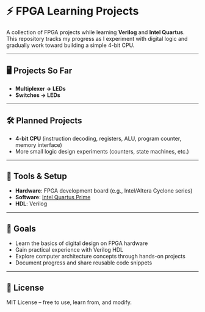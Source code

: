 # ⚡ FPGA Learning Projects

A collection of FPGA projects while learning **Verilog** and **Intel Quartus**.  
This repository tracks my progress as I experiment with digital logic and gradually work toward building a simple 4-bit CPU.

---

## 🖥️ Projects So Far
- **Multiplexer → LEDs**  
- **Switches → LEDs**

---

## 🛠️ Planned Projects
- **4-bit CPU** (instruction decoding, registers, ALU, program counter, memory interface)
- More small logic design experiments (counters, state machines, etc.)

---

## 🔧 Tools & Setup
- **Hardware**: FPGA development board (e.g., Intel/Altera Cyclone series)  
- **Software**: [Intel Quartus Prime](https://www.intel.com/content/www/us/en/software/programmable/quartus-prime/overview.html)  
- **HDL**: Verilog  

---

## 🚀 Goals
- Learn the basics of digital design on FPGA hardware  
- Gain practical experience with Verilog HDL  
- Explore computer architecture concepts through hands-on projects  
- Document progress and share reusable code snippets  

---

## 📜 License
MIT License – free to use, learn from, and modify.
